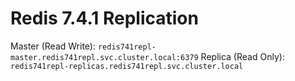 # Redis 7.4.1 Replication

Master (Read Write): `redis741repl-master.redis741repl.svc.cluster.local:6379`
Replica (Read Only): `redis741repl-replicas.redis741repl.svc.cluster.local`